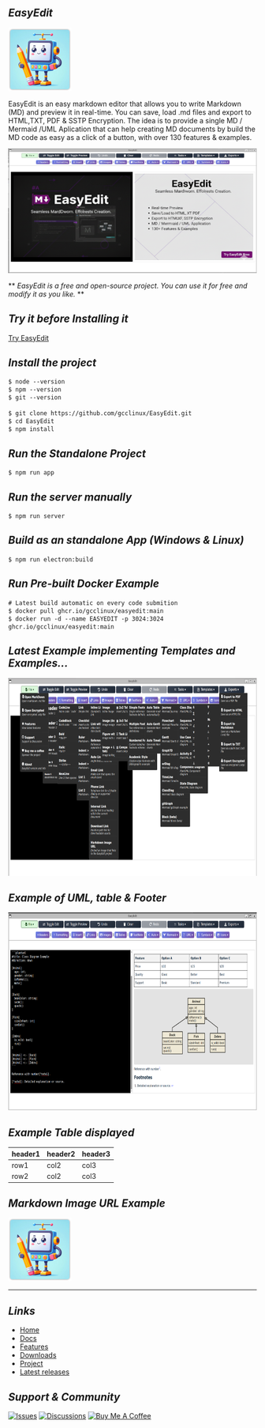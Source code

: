 ## *EasyEdit*

![EasyEdit](https://raw.githubusercontent.com/gcclinux/EasyEdit/refs/heads/main/public/easyedit128.png)

EasyEdit is an easy markdown editor that allows you to write Markdown (MD) and preview it in real-time. You can save, load .md files and export to HTML,TXT, PDF & SSTP Encryption. The idea is to provide a single MD / Mermaid /UML Aplication that can help creating MD documents by build the MD code as easy as a click of a button, with over 130 features & examples.

![EasyEdit](screenshots/banner-720x360.png)

** *EasyEdit is a free and open-source project. You can use it for free and modify it as you like.* **

## *Try it before Installing it*

[Try EasyEdit](https://easyedit-web.web.app/ "EasyEdit")

## *Install the project*
```
$ node --version
$ npm --version
$ git --version

$ git clone https://github.com/gcclinux/EasyEdit.git
$ cd EasyEdit
$ npm install
```

## *Run the Standalone Project*
```
$ npm run app
```

## *Run the server manually*
```
$ npm run server
```

## *Build as an standalone App (Windows & Linux)*
```
$ npm run electron:build
```

## *Run Pre-built Docker Example*
```
# Latest build automatic on every code submition
$ docker pull ghcr.io/gcclinux/easyedit:main
$ docker run -d --name EASYEDIT -p 3024:3024 ghcr.io/gcclinux/easyedit:main
```

## *Latest Example implementing Templates and Examples...*

<a><img src="screenshots/020-1800x900.png" alt="Example" width="720" height="400"></a>

## *Example of UML, table & Footer*

<a><img src="screenshots/020.png" alt="Example" width="720" height="400"></a>

## *Example Table displayed*

| header1 | header2 | header3 |
| :--- | :--- | :--- |
| row1 | col2 | col3 |
| row2 | col2 | col3 |

## *Markdown Image URL Example*

[![GitHub Project](https://raw.githubusercontent.com/gcclinux/EasyEdit/refs/heads/main/public/easyedit128.png "EasyEdit Icon")](https://github.com/gcclinux/EasyEdit)

---

## *Links*

- [Home](https://gcclinux.github.io/EasyEdit/)
- [Docs](https://gcclinux.github.io/EasyEdit/docs)
- [Features](https://gcclinux.github.io/EasyEdit/features)
- [Downloads](https://gcclinux.github.io/EasyEdit/download)
- [Project](https://github.com/gcclinux/EasyEdit)
- [Latest releases](https://github.com/gcclinux/EasyEdit/releases)

## *Support & Community*

[![Issues](https://img.shields.io/badge/🐛_Report_Issues-GitHub-red?style=for-the-badge)](https://github.com/gcclinux/EasyEdit/issues)
[![Discussions](https://img.shields.io/badge/💬_Join_Discussions-GitHub-blue?style=for-the-badge)](https://github.com/gcclinux/EasyEdit/discussions)
[![Buy Me A Coffee](https://img.shields.io/badge/☕_Buy_Me_A_Coffee-Support-yellow?style=for-the-badge)](https://www.buymeacoffee.com/gcclinux)